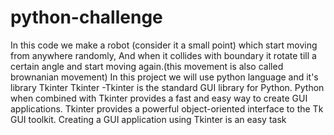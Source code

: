 # python-challenge
In this code we make a robot (consider it a small point) which start moving from anywhere randomly, And when it collides with boundary it rotate till a certain angle and start moving again.(this movement is also called brownanian movement)
In this project we will use python language and it's library Tkinter
Tkinter -Tkinter is the standard GUI library for Python. Python when combined with Tkinter provides a fast and easy way to create GUI applications. Tkinter provides a powerful object-oriented interface to the Tk GUI toolkit. Creating a GUI application using Tkinter is an easy task
